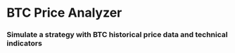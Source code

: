 # BTC Price Analyzer

### Simulate a strategy with BTC historical price data and technical indicators